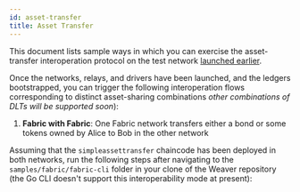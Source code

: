 ```yaml
---
id: asset-transfer
title: Asset Transfer
---
```


<!--
 Copyright IBM Corp. All Rights Reserved.

 SPDX-License-Identifier: CC-BY-4.0
 -->

This document lists sample ways in which you can exercise the asset-transfer interoperation protocol on the test network [launched earlier](../test-network/overview).

Once the networks, relays, and drivers have been launched, and the ledgers bootstrapped, you can trigger the following interoperation flows corresponding to distinct asset-sharing combinations _other combinations of DLTs will be supported soon_):
1. **Fabric with Fabric**: One Fabric network transfers either a bond or some tokens owned by Alice to Bob in the other network

Assuming that the `simpleassettransfer` chaincode has been deployed in both networks, run the following steps after navigating to the `samples/fabric/fabric-cli` folder in your clone of the Weaver repository (the Go CLI doesn't support this interoperability mode at present):
